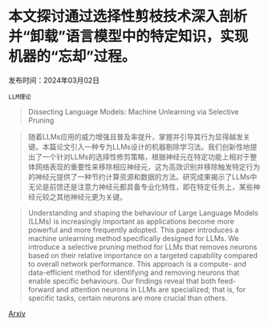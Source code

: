 # 本文探讨通过选择性剪枝技术深入剖析并“卸载”语言模型中的特定知识，实现机器的“忘却”过程。

发布时间：2024年03月02日

`LLM理论`

> Dissecting Language Models: Machine Unlearning via Selective Pruning

> 随着LLMs应用的威力增强且普及率提升，掌握并引导其行为显得越发关键。本篇论文引入一种专为LLMs设计的机器剔除学习法。我们创新性地提出了一个针对LLMs的选择性修剪策略，根据神经元在特定功能上相对于整体网络表现的重要性来移除相应神经元，这为高效识别并移除触发特定行为的神经元提供了一种节约计算资源和数据的方法。研究成果揭示了LLMs中无论是前馈还是注意力神经元都具备专业化特性，即在特定任务上，某些神经元较之其他神经元更为关键。

> Understanding and shaping the behaviour of Large Language Models (LLMs) is increasingly important as applications become more powerful and more frequently adopted. This paper introduces a machine unlearning method specifically designed for LLMs. We introduce a selective pruning method for LLMs that removes neurons based on their relative importance on a targeted capability compared to overall network performance. This approach is a compute- and data-efficient method for identifying and removing neurons that enable specific behaviours. Our findings reveal that both feed-forward and attention neurons in LLMs are specialized; that is, for specific tasks, certain neurons are more crucial than others.

[Arxiv](https://arxiv.org/abs/2403.01267)